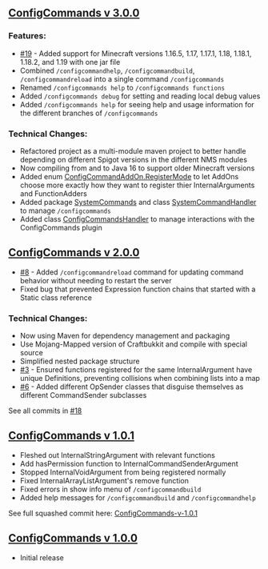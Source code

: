 ## [ConfigCommands v 3.0.0](/Releases/ConfigCommands-3.0.0.jar)
### Features:
- [#19](https://github.com/willkroboth/ConfigCommands/issues/19) - Added support for Minecraft versions 1.16.5, 1.17, 1.17.1, 1.18, 1.18.1, 1.18.2, and 1.19 with one jar file
- Combined `/configcommandhelp`, `/configcommandbuild`, `/configcommandreload` into a single command `/configcommands`
- Renamed `/configcommands help` to `/configcommands functions`
- Added `/configcommands debug` for setting and reading local debug values
- Added `/configcommands help` for seeing help and usage information for the different branches of `/configcommands`

### Technical Changes:
- Refactored project as a multi-module maven project to better handle depending on different Spigot versions in the different NMS modules
- Now compiling from and to Java 16 to support older Minecraft versions
- Added enum [ConfigCommandAddOn.RegisterMode](/ConfigCommands-core/src/main/java/me/willkroboth/ConfigCommands/HelperClasses/ConfigCommandAddOn.java#L57) to let AddOns choose more exactly how they want to register thier InternalArguments and FunctionAdders
- Added package [SystemCommands](ConfigCommands-core/src/main/java/me/willkroboth/ConfigCommands/SystemCommands) and class [SystemCommandHandler](ConfigCommands-core/src/main/java/me/willkroboth/ConfigCommands/SystemCommands/SystemCommandHandler.java) to manage `/configcommands`
- Added class [ConfigCommandsHandler](ConfigCommands-core/src/main/java/me/willkroboth/ConfigCommands/ConfigCommandsHandler.java) to manage interactions with the ConfigCommands plugin

## [ConfigCommands v 2.0.0](/Releases/ConfigCommands-2.0.0.jar)
- [#8](https://github.com/willkroboth/ConfigCommands/issues/8) - Added `/configcommandreload` command for updating command behavior without needing to restart the server
- Fixed bug that prevented Expression function chains that started with a Static class reference

### Technical Changes:
- Now using Maven for dependency management and packaging
- Use Mojang-Mapped version of Craftbukkit and compile with special source
- Simplified nested package structure
- [#3](https://github.com/willkroboth/ConfigCommands/issues/3) - Ensured functions registered for the same InternalArgument have unique Definitions, preventing collisions when combining lists into a map
- [#6](https://github.com/willkroboth/ConfigCommands/issues/6) - Added different OpSender classes that disguise themselves as different CommandSender subclasses 

See all commits in [#18](https://github.com/willkroboth/ConfigCommands/pull/18)

## [ConfigCommands v 1.0.1](/Releases/ConfigCommands-1.0.1.jar)
- Fleshed out InternalStringArgument with relevant functions
- Add hasPermission function to InternalCommandSenderArgument
- Stopped InternalVoidArgument from being registered normally
- Fixed InternalArrayListArgument's remove function
- Fixed errors in show info menu of `/configcommandbuild`
- Added help messages for `/configcommandbuild` and `/configcommandhelp`

See full squashed commit here: [ConfigCommands-v-1.0.1](https://github.com/willkroboth/ConfigCommands/commit/5f95d9211ff1c0172487f018e4f9e81f55372397)

## [ConfigCommands v 1.0.0](/Releases/ConfigCommands-1.0.0.jar)  
- Initial release
